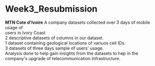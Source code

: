 # Week3_Resubmission
**MTN Cote d'Ivoire**
A company datasets collected over 3 days of mobile usage of<br>
users in Ivory Coast<br>
2 descriptive datasets of columns in our dataset.<br>
1 dataset containing geological locations of variuos cell IDs.<br>
3 datasets of three days sample of users' usage.<br>
Analysis done to help gain insights from the datasets to hep in the company's upgrade of telecommunication Infrastructure.
